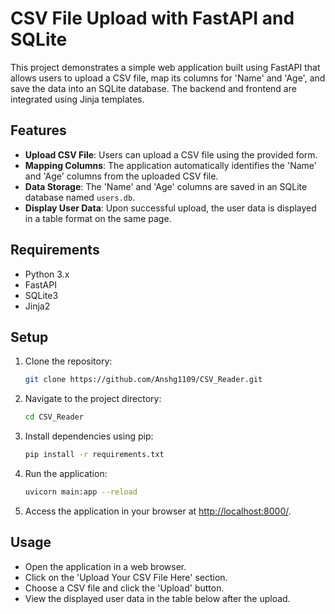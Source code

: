 # CSV File Upload with FastAPI and SQLite

This project demonstrates a simple web application built using FastAPI that allows users to upload a CSV file, map its columns for 'Name' and 'Age', and save the data into an SQLite database. The backend and frontend are integrated using Jinja templates.

## Features

- **Upload CSV File**: Users can upload a CSV file using the provided form.
- **Mapping Columns**: The application automatically identifies the 'Name' and 'Age' columns from the uploaded CSV file.
- **Data Storage**: The 'Name' and 'Age' columns are saved in an SQLite database named `users.db`.
- **Display User Data**: Upon successful upload, the user data is displayed in a table format on the same page.

## Requirements

- Python 3.x
- FastAPI
- SQLite3
- Jinja2

## Setup

1. Clone the repository:

    ```bash
    git clone https://github.com/Anshg1109/CSV_Reader.git
    ```

2. Navigate to the project directory:

    ```bash
    cd CSV_Reader
    ```

3. Install dependencies using pip:

    ```bash
    pip install -r requirements.txt
    ```

4. Run the application:

    ```bash
    uvicorn main:app --reload
    ```

5. Access the application in your browser at [http://localhost:8000/](http://localhost:8000/).

## Usage

- Open the application in a web browser.
- Click on the 'Upload Your CSV File Here' section.
- Choose a CSV file and click the 'Upload' button.
- View the displayed user data in the table below after the upload.
